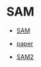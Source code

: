 # SAM

- [SAM](https://github.com/facebookresearch/segment-anything)
- [paper](https://arxiv.org/abs/2304.02643)

- [SAM2](https://github.com/facebookresearch/segment-anything-2)
